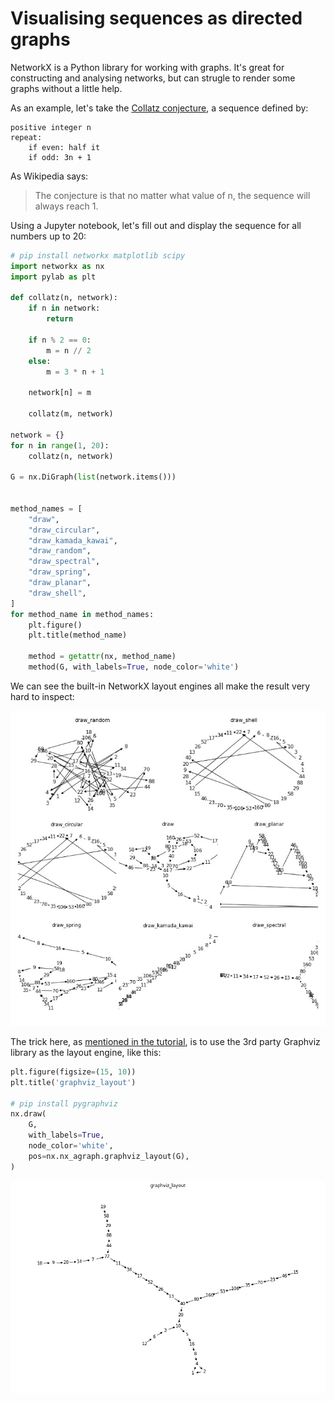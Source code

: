 # Visualising sequences as directed graphs

NetworkX is a Python library for working with graphs.
It's great for constructing and analysing networks, but can strugle to render some graphs
without a little help.

As an example, let's take the [Collatz conjecture](https://en.wikipedia.org/wiki/Collatz_conjecture),
a sequence defined by:

```
positive integer n
repeat:
    if even: half it
    if odd: 3n + 1
```

As Wikipedia says:

> The conjecture is that no matter what value of n, the sequence will always reach 1.

Using a Jupyter notebook, let's fill out and display the sequence for all numbers up to 20:

```python
# pip install networkx matplotlib scipy
import networkx as nx
import pylab as plt

def collatz(n, network):
    if n in network:
        return

    if n % 2 == 0:
        m = n // 2
    else:
        m = 3 * n + 1

    network[n] = m

    collatz(m, network)

network = {}
for n in range(1, 20):
    collatz(n, network)

G = nx.DiGraph(list(network.items()))


method_names = [
    "draw",
    "draw_circular",
    "draw_kamada_kawai",
    "draw_random",
    "draw_spectral",
    "draw_spring",
    "draw_planar",
    "draw_shell",
]
for method_name in method_names:
    plt.figure()
    plt.title(method_name)

    method = getattr(nx, method_name)
    method(G, with_labels=True, node_color='white')
```

We can see the built-in NetworkX layout engines all make the result very hard to inspect:

![NetworkX built-in graph layout engines](nx-graphs.jpg)

The trick here, as
[mentioned in the tutorial](https://networkx.github.io/documentation/stable/tutorial.html#drawing-graphs),
is to use the 3rd party Graphviz library as the
layout engine, like this:


```python
plt.figure(figsize=(15, 10))
plt.title('graphviz_layout')

# pip install pygraphviz
nx.draw(
    G,
    with_labels=True,
    node_color='white',
    pos=nx.nx_agraph.graphviz_layout(G),
)
```

![Graphviz layout engine](graphviz-graph.png)

